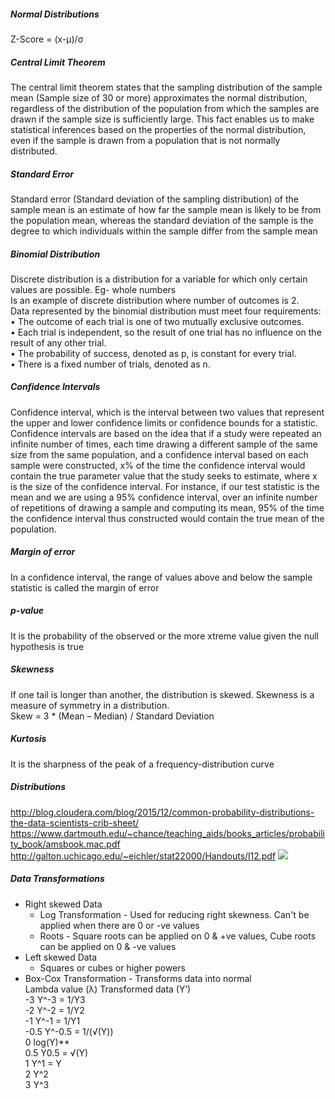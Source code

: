 ##### Normal Distributions
Z-Score = (x-µ)/σ

##### Central Limit Theorem
The central limit theorem states that the sampling distribution of the sample mean (Sample size of 30 or more) approximates the normal distribution, regardless of the distribution of the population from which the samples are drawn if the sample size is sufficiently large. This fact enables us to make statistical inferences based on the properties of the normal distribution, even if the sample is drawn from a population that is not normally distributed.

##### Standard Error
Standard error (Standard deviation of the sampling distribution) of the sample mean is an estimate of how far the sample mean is likely to be from the population mean, whereas the standard deviation of the sample is the degree to which individuals within the sample differ from the sample mean

##### Binomial Distribution
Discrete distribution is a distribution for a variable for which only certain values are possible. Eg- whole numbers <br/>
Is an example of discrete distribution where number of outcomes is 2. <br/>
Data represented by the binomial distribution must meet four requirements: <br/>
• The outcome of each trial is one of two mutually exclusive outcomes. <br/>
• Each trial is independent, so the result of one trial has no influence on the result of any other trial. <br/>
• The probability of success, denoted as p, is constant for every trial. <br/>
• There is a fixed number of trials, denoted as n. <br/>

##### Confidence Intervals
Confidence interval, which is the interval between two values that represent the upper and lower confidence limits or confidence bounds for a statistic. <br/>
Confidence intervals are based on the idea that if a study were repeated an infinite number of times, each time drawing a different sample of the same size from the same population, and a confidence interval based on each sample were constructed, x% of the time the confidence interval would contain the true parameter value that the study seeks to estimate, where x is the size of the confidence interval. For instance, if our test statistic is the mean and we are using a 95% confidence interval, over an infinite number of repetitions of drawing a sample and computing its mean, 95% of the time the confidence interval thus constructed would contain the true mean of the population. 

##### Margin of error
In a confidence interval, the range of values above and below the sample statistic is called the margin of error <br/>

##### p-value
It is the probability of the observed or the more xtreme value given the null hypothesis is true <br/>

##### Skewness
If one tail is longer than another, the distribution is skewed. Skewness is a measure of symmetry in a distribution. <br/>
Skew = 3 * (Mean – Median) / Standard Deviation <br/>

##### Kurtosis
It is the sharpness of the peak of a frequency-distribution curve

##### Distributions
http://blog.cloudera.com/blog/2015/12/common-probability-distributions-the-data-scientists-crib-sheet/
https://www.dartmouth.edu/~chance/teaching_aids/books_articles/probability_book/amsbook.mac.pdf
http://galton.uchicago.edu/~eichler/stat22000/Handouts/l12.pdf
![](http://blog.cloudera.com/wp-content/uploads/2015/12/distribution.png)


##### Data Transformations
* Right skewed Data
  * Log Transformation - Used for reducing right skewness. Can't be applied when there are 0 or -ve values
  * Roots - Square roots can be applied on 0 & +ve values, Cube roots can be applied on 0 & -ve values 
* Left skewed Data
  * Squares or cubes or higher powers
* Box-Cox Transformation - Transforms data into normal <br/>
   Lambda value (λ)	Transformed data (Y’) <br/>
    -3	            Y^-3 = 1/Y3 <br/>
    -2	            Y^-2 = 1/Y2 <br/>
    -1	            Y^-1 = 1/Y1 <br/>
    -0.5	          Y^-0.5 = 1/(√(Y)) <br/>
    0	              log(Y)** <br/>
    0.5	            Y0.5 = √(Y) <br/>
    1	              Y^1 = Y <br/>
    2	              Y^2 <br/>
    3	              Y^3   <br/>

